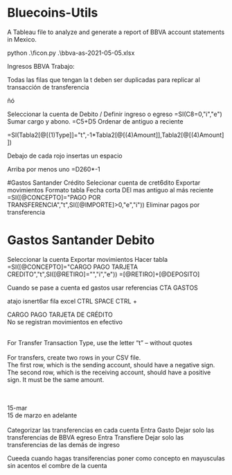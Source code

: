 # Bluecoins-Utils

A Tableau file to analyze and generate a report of BBVA account statements in Mexico. 



python .\ficon.py .\bbva-as-2021-05-05.xlsx

Ingresos BBVA
Trabajo:


Todas las filas que tengan la t deben ser duplicadas para replicar al transacción de transferencia





ñó



Seleccionar la cuenta de Debito / 
Definir ingreso o egreso
=SI(C8=0,"i","e")
Sumar cargo y abono.
=C5+D5
Ordenar de antiguo a  reciente

=SI(Tabla2[@[(1)Type]]="t",-1*Tabla2[@[(4)Amount]],Tabla2[@[(4)Amount]])

Debajo de cada rojo insertas un espacio

Arriba por menos uno
=D260*-1



#Gastos Santander Crédito
Selecionar cuenta de cret6dito
Exportar movimientos
Formato tabla
Fecha corta
DEl mas antiguo al más reciente
=SI([@CONCEPTO]="PAGO POR TRANSFERENCIA","t",SI([@IMPORTE]>0,"e","i"))
Eliminar pagos por transferencia


# Gastos Santander Debito
Seleccionar la cuenta
Exportar movimientos
Hacer tabla
=SI([@CONCEPTO]="CARGO PAGO TARJETA CREDITO","t",SI([@RETIRO]="","i","e"))
=[@RETIRO]+[@DEPOSITO]

Cuando se pase a cuenta ed gastos usar referencias CTA GASTOS

atajo isnert6ar fila excel 
CTRL SPACE
CTRL +

CARGO PAGO TARJETA DE CRÉDITO								
No se registran movimientos en efectivo								
		




​								
​	For Transfer Transaction Type, use the letter “t” – without quotes							
​								
	For transfers, create two rows in your CSV file.							
	The first row, which is the sending account, should have a negative sign.						
	The second row, which is the receiving account, should have a positive sign. It must be the same amount.							


​								
​								
​	15-mar							
​	15 de marzo en adelante							
​								
	Categorizar las transferencias en cada cuenta						Entra	Gasto
	Dejar solo las transferencias de BBVA egreso						Entra	Transfiere
	Dejar solo las transferencias de las demás de ingreso							


Cueeda cuando hagas transiferencias poner como concepto en mayusculas sin acentos
el combre de la cuenta

